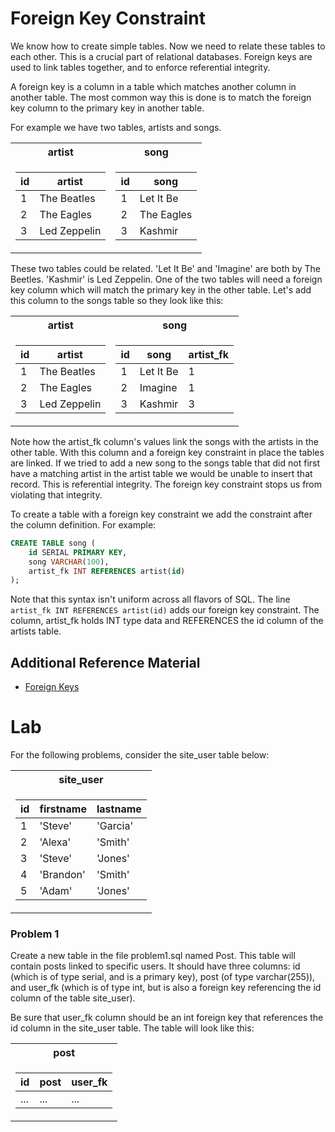 # Foreign Key Constraint
We know how to create simple tables. 
Now we need to relate these tables to each other. This is a crucial part
of relational databases. Foreign keys are used to link tables together, and
to enforce referential integrity.

A foreign key is a column in a table which matches another column in another table.
The most common way this is done is to match the foreign key column to the primary 
key in another table.

For example we have two tables, artists and songs.  

<table>
<tr><th> artist </th><th> song </th></tr>
<tr><td>

| id | artist |
| ---- | -------- |
| 1 | The Beatles |
| 2 | The Eagles |
| 3 | Led Zeppelin |

</td><td>

| id | song |
| ---- | ------- |
| 1 | Let It Be |
| 2 | The Eagles |
| 3 | Kashmir |

</td></tr> </table>

These two tables could be related. 'Let It Be' and 'Imagine' are both by The Beetles.
'Kashmir' is Led Zeppelin. One of the two tables will need a foreign key column which
will match the primary key in the other table. Let's add this column to the songs table 
so they look like this:

<table>
<tr><th> artist </th><th> song </th></tr>
<tr><td>

| id | artist       |
| ---- | --------     |
| 1 | The Beatles  |
| 2 | The Eagles   |
| 3 | Led Zeppelin |

</td><td>

| id | song | artist_fk |
| ---- | ------- | ---- |
| 1 | Let It Be | 1 |
| 2 | Imagine | 1 |
| 3 | Kashmir | 3 |

</td></tr> </table>

Note how the artist_fk column's values link the songs with the artists in the other table.
With this column and a foreign key constraint in place the tables are linked. If we tried
to add a new song to the songs table that did not first have a matching artist in the 
artist table we would be unable to insert that record. This is referential integrity. The 
foreign key constraint stops us from violating that integrity.

To create a table with a foreign key constraint we add the constraint after the column
definition. For example:
```SQL
CREATE TABLE song (
    id SERIAL PRIMARY KEY,
    song VARCHAR(100),
    artist_fk INT REFERENCES artist(id)
);
```
Note that this syntax isn't uniform across all flavors of SQL. The line
`artist_fk INT REFERENCES artist(id)` adds our foreign key constraint. The column,
artist_fk holds INT type data and REFERENCES the id column of the artists table.

## Additional Reference Material
 - [Foreign Keys](https://www.w3schools.com/sql/sql_foreignkey.asp)

# Lab
For the following problems, consider the site_user table below:
<table><tr><th> site_user </th></tr><tr><td>

| id | firstname | lastname |
| ----- | -------------------- | ---------------------- |
|1      |'Steve'               |'Garcia'                |
|2      |'Alexa'               |'Smith'                 |
|3      |'Steve'               |'Jones'                 |
|4      |'Brandon'             |'Smith'                 |
|5      |'Adam'                |'Jones'                 |

</td></tr></table>

### Problem 1
Create a new table in the file problem1.sql named Post. This table will contain posts
linked to specific users. It should have three columns: id (which is of type serial, and is a primary key), 
post (of type varchar(255)), and user_fk (which is of type int, but is also a foreign key referencing the id column
of the table site_user).

Be sure that user_fk column should be an int foreign key that references the id column in the 
site_user table. The table will look like this:


<table><tr><th> post </th></tr><tr><td>

| id | post | user_fk |
| -- | ---- | ------- |
| ... | ... | ... |

</td></tr>
</table>
